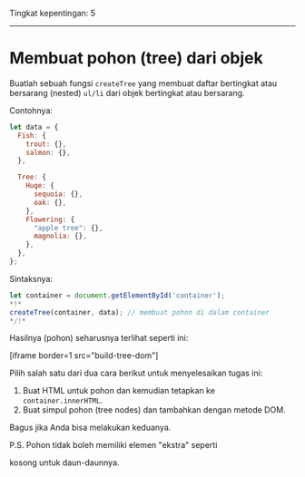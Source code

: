 Tingkat kepentingan: 5

---

# Membuat pohon (tree) dari objek

Buatlah sebuah fungsi `createTree` yang membuat daftar bertingkat atau bersarang (nested) `ul/li` dari objek bertingkat atau bersarang.

Contohnya:

```js
let data = {
  Fish: {
    trout: {},
    salmon: {},
  },

  Tree: {
    Huge: {
      sequoia: {},
      oak: {},
    },
    Flowering: {
      "apple tree": {},
      magnolia: {},
    },
  },
};
```

Sintaksnya:

```js
let container = document.getElementById('container');
*!*
createTree(container, data); // membuat pohon di dalam container
*/!*
```

Hasilnya (pohon) seharusnya terlihat seperti ini:

[iframe border=1 src="build-tree-dom"]

Pilih salah satu dari dua cara berikut untuk menyelesaikan tugas ini:

1. Buat HTML untuk pohon dan kemudian tetapkan ke `container.innerHTML`.
2. Buat simpul pohon (tree nodes) dan tambahkan dengan metode DOM.

Bagus jika Anda bisa melakukan keduanya.

P.S. Pohon tidak boleh memiliki elemen "ekstra" seperti <ul></ul> kosong untuk daun-daunnya.
